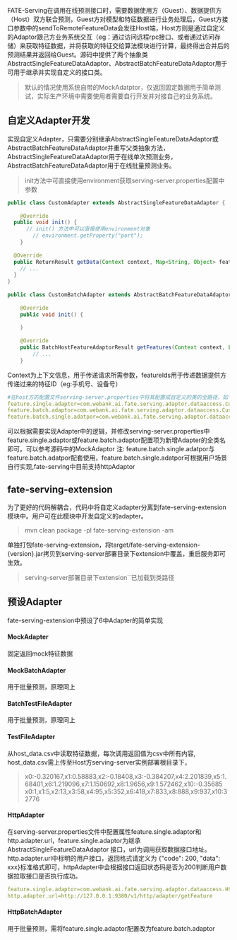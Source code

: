 FATE-Serving在调用在线预测接口时，需要数据使用方（Guest）、数据提供方（Host）双方联合预测，Guest方对模型和特征数据进行业务处理后，Guest方接口参数中的sendToRemoteFeatureData会发往Host端，Host方则是通过自定义的Adaptor跟己方业务系统交互（eg：通过访问远程rpc接口、或者通过访问存储）来获取特征数据，并将获取的特征交给算法模块进行计算，最终得出合并后的预测结果并返回给Guest。源码中提供了两个抽象类AbstractSingleFeatureDataAdaptor、AbstractBatchFeatureDataAdaptor用于可用于继承并实现自定义的接口类。

>默认的情况使用系统自带的MockAdatptor，仅返回固定数据用于简单测试，实际生产环境中需要使用者需要自行开发并对接自己的业务系统。

 

## 自定义Adapter开发
实现自定义Adapter，只需要分别继承AbstractSingleFeatureDataAdaptor或AbstractBatchFeatureDataAdaptor并重写父类抽象方法，AbstractSingleFeatureDataAdaptor用于在线单次预测业务，AbstractBatchFeatureDataAdaptor用于在线批量预测业务。

>init方法中可直接使用environment获取serving-server.properties配置中参数
```java
public class CustomAdapter extends AbstractSingleFeatureDataAdaptor {
    
    @Override
  public void init() {
      // init() 方法中可以直接使用environment对象
        // environment.getProperty("port");
    }
  
  @Override
  public ReturnResult getData(Context context, Map<String, Object> featureIds) {
    // ...
  }
}
​
public class CustomBatchAdapter extends AbstractBatchFeatureDataAdaptor {
​
    @Override
    public void init() {
        
    }
​
    @Override
    public BatchHostFeatureAdaptorResult getFeatures(Context context, List<BatchHostFederatedParams.SingleInferenceData> featureIdList) {
        // ...
    }
```
Context为上下文信息，用于传递请求所需参数，featureIds用于传递数据提供方传递过来的特征ID（eg:手机号、设备号）
```yaml
#在host方的配置文件serving-server.properties中将其配置成自定义的类的全路径，如下所示
feature.single.adaptor=com.webank.ai.fate.serving.adaptor.dataaccess.CustomAdapter
feature.batch.adaptor=com.webank.ai.fate.serving.adaptor.dataaccess.CustomBatchAdapter
feature.batch.single.adatpor=com.webank.ai.fate.serving.adaptor.dataaccess.CustomAdapter
```
可以根据需要实现Adapter中的逻辑，并修改serving-server.properties中feature.single.adaptor或feature.batch.adaptor配置项为新增Adapter的全类名即可。可以参考源码中的MockAdaptor
注: feature.batch.single.adatpor与feature.batch.adatpor配套使用，feature.batch.single.adatpor可根据用户场景自行实现,fate-serving中目前支持httpAdaptor

## fate-serving-extension
为了更好的代码解耦合，代码中将自定义adapter分离到fate-serving-extension模块中。用户可在此模块中开发自定义的adapter。
>mvn clean package -pl fate-serving-extension -am

单独打包fate-serving-extension，将target/fate-serving-extension-{version}.jar拷贝到serving-server部署目录下extension中覆盖，重启服务即可生效。
>serving-server部署目录下extension``已加载到类路径

## 预设Adapter
fate-serving-extension中预设了6中Adapter的简单实现

#### MockAdapter
固定返回mock特征数据

#### MockBatchAdapter
用于批量预测，原理同上

#### BatchTestFileAdapter
用于批量预测，原理同上

#### TestFileAdapter
从host_data.csv中读取特征数据，每次调用返回值为csv中所有内容, host_data.csv需上传至Host方serving-server实例部署根目录下，
>x0:-0.320167,x1:0.58883,x2:-0.18408,x3:-0.384207,x4:2.201839,x5:1.68401,x6:1.219096,x7:1.150692,x8:1.9656,x9:1.572462,x10:-0.35685
x0:1,x1:5,x2:13,x3:58,x4:95,x5:352,x6:418,x7:833,x8:888,x9:937,x10:32776

#### HttpAdapter
在serving-server.properties文件中配置属性feature.single.adaptor和http.adapter.url，feature.single.adaptor为继承AbstractSingleFeatureDataAdaptor
接口，url为调用获取数据接口地址。http.adapter.url中标明的用户接口，返回格式请定义为 {"code": 200, "data": xxx}标准格式即可，httpAdapter中会根据接口返回状态码是否为200判断用户数据拉取接口是否执行成功。
```yaml
feature.single.adaptor=com.webank.ai.fate.serving.adaptor.dataaccess.HttpAdapter
http.adapter.url=http://127.0.0.1:9380/v1/http/adapter/getFeature
```

#### HttpBatchAdapter
用于批量预测，需将feature.single.adaptor配置改为feature.batch.adaptor